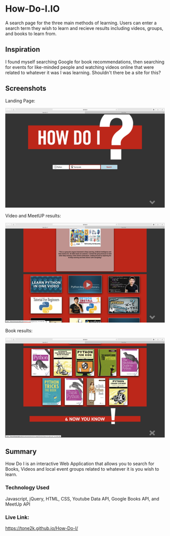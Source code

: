 # How-Do-I.IO

A search page for the three main methods of learning. Users can enter a search term they wish to learn and recieve results including videos, groups, and books to learn from.

## Inspiration

I found myself searching Google for book recommendations, then searching for events for like-minded people and watching videos online that were related to whatever it was I was learning. Shouldn't there be a site for this? 

## Screenshots
Landing Page:

![start screen](screenshots/screenshot1.png)

Video and MeetUP results:

![results](screenshot2.png)

Book results:

![results](screenshot3.png)

## Summary

How Do I is an interactive Web Application that allows you to search for Books, Videos and local event groups related to whatever it is you wish to learn. 

### Technology Used

Javascript, jQuery, HTML, CSS, Youtube Data API, Google Books API, and MeetUp API

### Live Link:
https://tone2k.github.io/How-Do-I/
